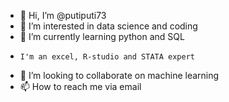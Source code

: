 - 👋 Hi, I’m @putiputi73
- 👀 I’m interested in data science and coding
- 🌱 I’m currently learning python and SQL
-     I'm an excel, R-studio and STATA expert
- 💞️ I’m looking to collaborate on machine learning
- 📫 How to reach me via email 

<!---
putiputi73/putiputi73 is a ✨ special ✨ repository because its `README.md` (this file) appears on your GitHub profile.
You can click the Preview link to take a look at your changes.
--->
